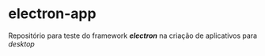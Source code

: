 # electron-app

Repositório para teste do framework _**electron**_ na criação de aplicativos para _desktop_